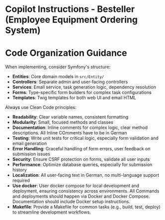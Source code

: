 # Copilot Instructions - Besteller (Employee Equipment Ordering System)

# Code Organization Guidance

When implementing, consider Symfony's structure:
- **Entities**: Core domain models in `src/Entity/`
- **Controllers**: Separate admin and user-facing controllers
- **Services**: Email service, task generation logic, dependency resolution
- **Forms**: Type-specific form builders for complex task configurations
- **Templates**: Twig templates for both web UI and email HTML

Always use Clean Code principles:
- **Readability**: Clear variable names, consistent formatting
- **Modularity**: Small, focused methods and classes
- **Documentation**: Inline comments for complex logic, clear method descriptions. All Inline COmments have to be in German
- **Testing**: Write unit tests for critical logic, especially form validation and email generation
- **Error Handling**: Graceful handling of form errors, user feedback on submission issues
- **Security**: Ensure CSRF protection on forms, validate all user inputs
- **Performance**: Optimize database queries, especially for submission history
- **Localization**: All user-facing text in German, no multi-language support required
- **Use docker**: User docker compose for local development and deployment, ensuring consistency across environments. All Commands and deployments should happen via Docker and Docker Compose. Documentation should include Docker setup instructions.
- **Makefile**: Provide a Makefile for common tasks (e.g., build, test, deploy) to streamline development workflows.
